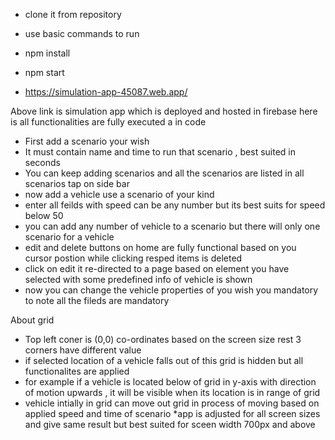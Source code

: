 * clone it from repository
* use basic commands to run
*   npm install
*   npm start

*    https://simulation-app-45087.web.app/


 Above link is simulation app which is deployed and hosted  in firebase here is all functionalities are fully executed a in code
 

* First add a scenario your wish
* It must contain name and time to run that scenario , best suited in seconds
* You can keep adding scenarios and all the scenarios are listed in all scenarios tap on side bar
* now add a vehicle use a scenario of your kind
* enter all feilds  with speed can be any number but its best suits for speed below 50 
* you can add any number of vehicle to a scenario but there will only one scenario for a vehicle
* edit and delete buttons on home are fully functional based on you cursor postion while clicking resped items is deleted
* click on edit it re-directed to a page based on element you have selected with some predefined info of vehicle is shown
* now you can change the vehicle properties of you wish you mandatory to note all the fileds are mandatory

About grid
* Top left coner is (0,0) co-ordinates based on the screen size rest 3 corners have different value
* if selected location of a vehicle falls out of this grid is hidden but all functionalites are applied
* for example if a vehicle is located below of grid in y-axis with direction of motion upwards , it will be visible when its location is in range of grid
* vehicle intially in grid can move out grid in process of moving based on applied speed and time of scenario
*app is adjusted for all screen sizes and give same result but best suited for sceen width 700px and above
